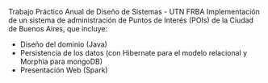 Trabajo Práctico Anual de Diseño de Sistemas - UTN FRBA
Implementación de un sistema de administración de Puntos de Interés (POIs) de la Ciudad de Buenos Aires, que incluye:
- Diseño del dominio (Java) 
- Persistencia de los datos (con Hibernate para el modelo relacional y Morphia para mongoDB)
- Presentación Web (Spark)